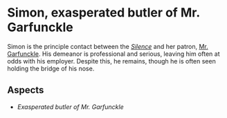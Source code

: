 # Simon, exasperated butler of Mr. Garfunckle
Simon is the principle contact between the [*Silence*](../Factions/Silence.md) and her patron, [Mr. Garfunckle](ArtGarfunckle.md). His demeanor is professional and serious, leaving him often at odds with his employer. Despite this, he remains, though he is often seen holding the bridge of his nose.

## Aspects
* *Exasperated butler of Mr. Garfunckle*
